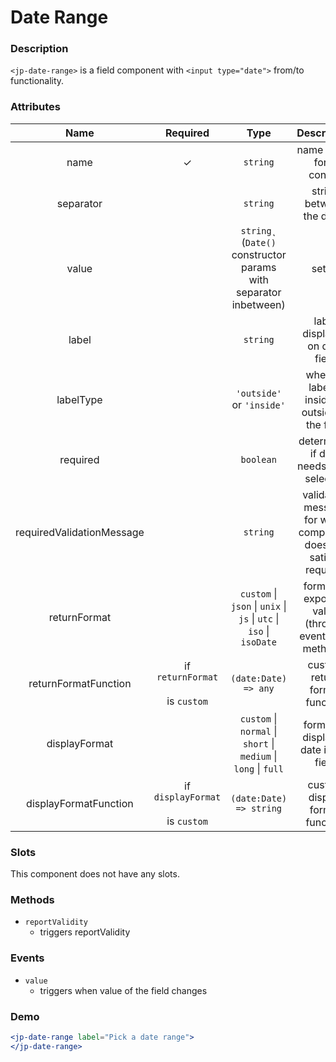 # Date Range

### Description

`<jp-date-range>` is a field component with `<input type="date">` from/to functionality.

### Attributes

| **Name** | **Required** | **Type** | **Description** |
| :----: | :----: | :----: | :---: |
| name | ✓ | `string` |  name of the form control |
| separator |  | `string` |  string between the dates |
| value |  | `string˛` (`Date()` constructor params with separator inbetween) | setter |
| label |  | `string` |  label displayed on date field |
| labelType | | `'outside'` or `'inside'` | whether label is inside or outside of the field |
| required | | `boolean` | determines if date needs to be selected |
| requiredValidationMessage | | `string` | validation message for when component does not satisfy required |
| returnFormat |  | `custom` \| `json` \| `unix` \| `js` \| `utc` \| `iso` \| `isoDate` |  format of exposing value (through events and methods) |
| returnFormatFunction | if `returnFormat` <br></br> is `custom` | `(date:Date) => any` |  custom return format function |
| displayFormat |  | `custom` \| `normal` \| `short` \| `medium` \| `long` \| `full` |  format of displayed date in the field |
| displayFormatFunction | if `displayFormat` <br></br> is `custom` | `(date:Date) => string` |  custom display format function |

  
### Slots

This component does not have any slots.

### Methods

- `reportValidity` 
  - triggers reportValidity

### Events

- `value` 
  - triggers when value of the field changes

### Demo

```jsx live
<jp-date-range label="Pick a date range">
</jp-date-range>
```
